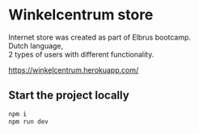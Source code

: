# Winkelcentrum store

Internet store was created as part of Elbrus bootcamp.\
Dutch language,\
2 types of users with different functionality.

https://winkelcentrum.herokuapp.com/

## Start the project locally

```bash
npm i
npm run dev
```


